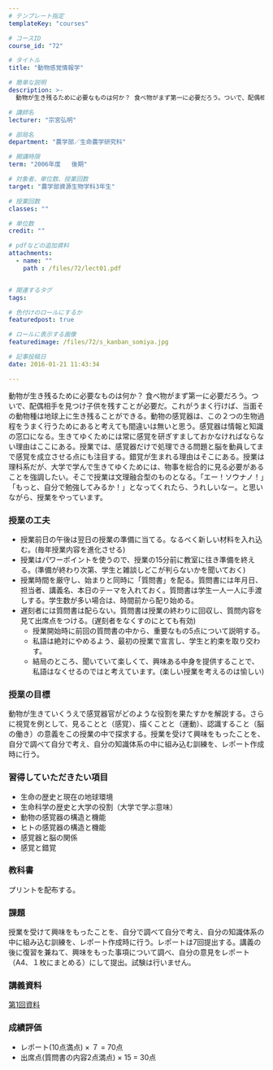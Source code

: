 ```yaml
---
# テンプレート指定
templateKey: "courses"

# コースID
course_id: "72"

# タイトル
title: "動物感覚情報学"

# 簡単な説明
description: >-
  動物が生き残るために必要なものは何か？ 食べ物がまず第一に必要だろう。ついで、配偶相手を見つけ子供を残すことが必要だ。これがうまく行けば、当面その動物種は地球上に生き残ることができる。動物の感覚器は、...

# 講師名
lecturer: "宗宮弘明"

# 部局名
department: "農学部／生命農学研究科"

# 開講時限
term: "2006年度	後期"

# 対象者、単位数、授業回数
target: "農学部資源生物学科3年生"

# 授業回数
classes: ""

# 単位数
credit: ""

# pdfなどの追加資料
attachments: 
  - name: "" 
    path : /files/72/lect01.pdf


# 関連するタグ
tags:

# 色付けのロールにするか
featuredpost: true

# ロールに表示する画像
featuredimage: /files/72/s_kanban_somiya.jpg

# 記事投稿日
date: 2016-01-21 11:43:34

---
```

動物が生き残るために必要なものは何か？ 食べ物がまず第一に必要だろう。ついで、配偶相手を見つけ子供を残すことが必要だ。これがうまく行けば、当面その動物種は地球上に生き残ることができる。動物の感覚器は、この２つの生物過程をうまく行うためにあると考えても間違いは無いと思う。感覚器は情報と知識の窓口になる。生きてゆくためには常に感覚を研ぎすましておかなければならない理由はここにある。授業では、感覚器だけで処理できる問題と脳を動員してまで感覚を成立させる点にも注目する。錯覚が生まれる理由はそこにある。授業は理科系だが、大学で学んで生きてゆくためには、物事を総合的に見る必要があることを強調したい。そこで授業は文理融合型のものとなる。「エー！ソウナノ！」「もっと、自分で勉強してみるか！」となってくれたら、うれしいなー。と思いながら、授業をやっています。
### 授業の工夫

  * 授業前日の午後は翌日の授業の準備に当てる。なるべく新しい材料を入れ込む。(毎年授業内容を進化させる)
  * 授業はパワーポイントを使うので、授業の15分前に教室に往き準備を終える。(準備が終わり次第、学生と雑談しどこが判らないかを聞いておく)
  * 授業時間を厳守し、始まりと同時に「質問書」を配る。質問書には年月日、担当者、講義名、本日のテーマを入れておく。質問書は学生一人一人に手渡しする。学生数が多い場合は、時間前から配り始める。
  * 遅刻者には質問書は配らない。質問書は授業の終わりに回収し、質問内容を見て出席点をつける。(遅刻者をなくすのにとても有効) 
      * 授業開始時に前回の質問書の中から、重要なもの5点について説明する。
      * 私語は絶対にやめるよう、最初の授業で宣言し、学生と約束を取り交わす。
      * 結局のところ、聞いていて楽しくて、興味ある中身を提供することで、私語はなくせるのではと考えています。(楽しい授業を考えるのは愉しい)

### 授業の目標

動物が生きていくうえで感覚器官がどのような役割を果たすかを解説する。さらに視覚を例として、見ることと（感覚）、描くことと（運動）、認識すること（脳の働き）の意義をこの授業の中で探求する。授業を受けて興味をもったことを、自分で調べて自分で考え、自分の知識体系の中に組み込む訓練を、レポート作成時に行う。 

### 習得していただきたい項目

  * 生命の歴史と現在の地球環境
  * 生命科学の歴史と大学の役割（大学で学ぶ意味）
  * 動物の感覚器の構造と機能
  * ヒトの感覚器の構造と機能
  * 感覚器と脳の関係
  * 感覚と錯覚

### 教科書

プリントを配布する。 

### 課題

授業を受けて興味をもったことを、自分で調べて自分で考え、自分の知識体系の中に組み込む訓練を、レポート作成時に行う。レポートは7回提出する。講義の後に復習を兼ねて、興味をもった事項について調べ、自分の意見をレポート（A4、１枚にまとめる）にして提出。試験は行いません。

### 講義資料


[第1回資料](/files/72/lect01.pdf) 

### 成績評価

  * レポート(10点満点) × ７ = 70点
  * 出席点(質問書の内容2点満点) × 15 = 30点

